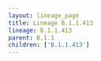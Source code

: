 ```yaml
---
layout: lineage_page
title: Lineage B.1.1.413
lineage: B.1.1.413
parent: B.1.1
children: ['B.1.1.413']
---
```

